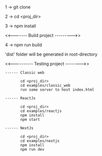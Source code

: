
1 -> git clone <repo>

2 -> cd <proj_dir>

3 -> npm install
    
<<-------   Build project  --------->>

4 -> npm run build

'dist' folder will be generated in root-directory 

<<---------- Testing project -------->>
    
    ------ Classic web

           cd <proj_dir>
           cd examples/classic_web
           run some server to host index.html
    
    ------ ReactJs

           cd <proj_dir>
           cd examples/reactjs
           npm install
           npm start
    
    ------ NextJs

           cd <proj_dir>
           cd examples/nextjs
           npm install 
           npm run dev

        
